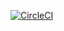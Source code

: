 [![CircleCI](https://circleci.com/gh/jkutner/circleci-cnb-sample.svg?style=svg)](https://circleci.com/gh/jkutner/circleci-cnb-sample)
